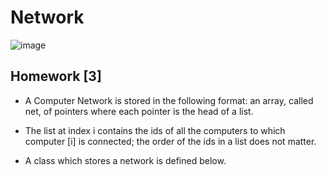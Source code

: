 # Network

![image](https://user-images.githubusercontent.com/20343475/54865084-c869af00-4d81-11e9-9f08-39215a16b09d.png)


## Homework [3]

- A Computer Network is stored in the following format: an array, called net, of
pointers where each pointer is the head of a list.

- The list at index i contains the ids of all the computers to which computer [i] is connected; the order of the ids in a list does not matter.

- A class which stores a network is defined below.

